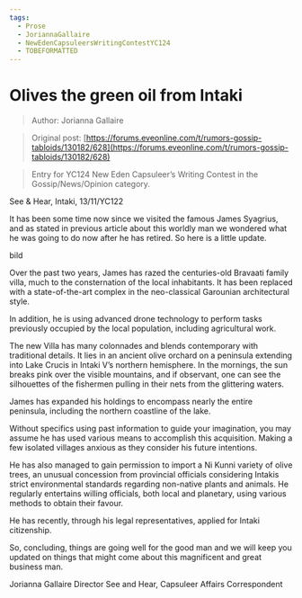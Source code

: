 ```yaml
---
tags:
  - Prose
  - JoriannaGallaire
  - NewEdenCapsuleersWritingContestYC124
  - TOBEFORMATTED
---
```


# Olives the green oil from Intaki

> Author: Jorianna Gallaire

> Original post: [https://forums.eveonline.com/t/rumors-gossip-tabloids/130182/628](https://forums.eveonline.com/t/rumors-gossip-tabloids/130182/628)

> Entry for YC124 New Eden Capsuleer’s Writing Contest in the Gossip/News/Opinion category.


See & Hear, Intaki, 13/11/YC122

It has been some time now since we visited the famous James Syagrius, and as stated in previous article about this worldly man we wondered what he was going to do now after he has retired. So here is a little update.

bild

Over the past two years, James has razed the centuries-old Bravaati family villa, much to the consternation of the local inhabitants. It has been replaced with a state-of-the-art complex in the neo-classical Garounian architectural style.

In addition, he is using advanced drone technology to perform tasks previously occupied by the local population, including agricultural work.

The new Villa has many colonnades and blends contemporary with traditional details. It lies in an ancient olive orchard on a peninsula extending into Lake Crucis in Intaki V’s northern hemisphere. In the mornings, the sun breaks pink over the visible mountains, and if observant, one can see the silhouettes of the fishermen pulling in their nets from the glittering waters.

James has expanded his holdings to encompass nearly the entire peninsula, including the northern coastline of the lake.

Without specifics using past information to guide your imagination, you may assume he has used various means to accomplish this acquisition. Making a few isolated villages anxious as they consider his future intentions.

He has also managed to gain permission to import a Ni Kunni variety of olive trees, an unusual concession from provincial officials considering Intakis strict environmental standards regarding non-native plants and animals. He regularly entertains willing officials, both local and planetary, using various methods to obtain their favour.

He has recently, through his legal representatives, applied for Intaki citizenship.

So, concluding, things are going well for the good man and we will keep you updated on things that might come about this magnificent and great business man.

Jorianna Gallaire Director See and Hear, Capsuleer Affairs Correspondent